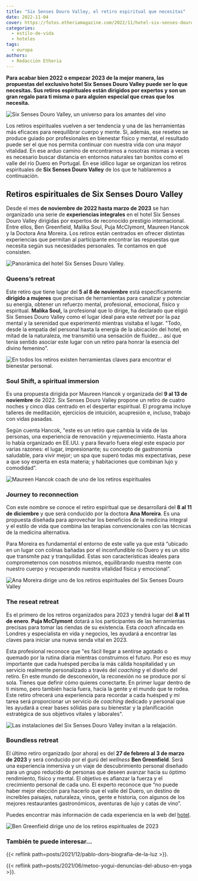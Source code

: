 ```yaml
---
title: "Six Senses Douro Valley, el retiro espiritual que necesitas"
date: 2022-11-04
cover: https://fotos.etheriamagazine.com/2022/11/hotel-six-senses-douro-valley.jpg
categories: 
  - estilo-de-vida
  - hoteles
tags: 
  - europa
authors: 
  - Redacción Etheria
---
```


**Para acabar bien 2022 o empezar 2023 de la mejor manera, las propuestas del exclusivo 
hotel Six Senses Douro Valley puede ser lo que necesitas. Sus retiros espirituales están 
dirigidos por expertos y son un gran regalo para ti misma o para alguien especial que 
creas que los necesita.** 

![Six Senses Douro Valley, un universo para los amantes del vino](https://fotos.etheriamagazine.com/2022/11/vendimia-six-sense-douro-valley.jpg "El entorno del hotel forma parte de la experiencia.")

Los retiros espirituales vuelven a ser tendencia y una de las herramientas más eficaces 
para reequilibrar cuerpo y mente. Si, además, ese reseteo se produce guiado por 
profesionales en bienestar físico y mental, el resultado puede ser el que nos permita 
continuar con nuestra vida con una mayor vitalidad. En ese arduo camino de encontrarnos 
a nosotras mismas a veces es necesario buscar distancia en entornos naturales tan 
bonitos como el valle del río Duero en Portugal. En ese idílico lugar se organizan los 
retiros espirituales de **Six Senses Douro Valley** de los que te hablaremos a 
continuación. 

## Retiros espirituales de Six Senses Douro Valley

Desde el mes **de noviembre de 2022 hasta marzo de 2023** se han organizado una serie de 
**experiencias integrales** en el hotel Six Senses Douro Valley dirigidas por expertos 
de reconocido prestigio internacional. Entre ellos, Ben Greenfield, Malika Soul, Puja 
McClymont, Maureen Hancok y la Doctora Ana Moreira. Los retiros están centrados en 
ofrecer distintas experiencias que permitan al participante encontrar las respuestas que 
necesita según sus necesidades personales. Te contamos en qué consisten. 

![Panorámica del hotel Six Senses Douro Valley.](https://fotos.etheriamagazine.com/2022/11/hotel-six-senses-douro-valley.jpg "Panorámica del hotel Six Senses Douro Valley.")

### Queens’s retreat

Este retiro que tiene lugar del **5 al 8 de noviembre** está específicamente **dirigido 
a mujeres** que precisan de herramientas para canalizar y potenciar su energía, obtener 
un refuerzo mental, profesional, emocional, físico y espiritual. **Malika Soul,** la 
profesional que lo dirige, ha declarado que eligió Six Senses Douro Valley como el lugar 
ideal para este _retreat_ por la paz mental y la serenidad que experimentó mientras 
visitaba el lugar. "Todo, desde la empatía del personal hasta la energía de la ubicación 
del hotel, en mitad de la naturaleza, me transmitió una sensación de fluidez… así que 
tenía sentido asociar este lugar con un retiro para honrar la esencia del divino 
femenino”. 

![En todos los retiros existen herramientas claves para encontrar el bienestar personal.](https://fotos.etheriamagazine.com/2022/11/meditacion-six-senses-valle-douro.jpg "En todos los retiros existen herramientas claves para encontrar el bienestar personal.")

### Soul Shift, a spiritual immersion

Es una propuesta dirigida por Maureen Hancok y organizada del **9 al 13 de noviembre** 
de 2022. Six Senses Douro Valley propone un retiro de cuatro noches y cinco días 
centrado en el despertar espiritual. El programa incluye talleres de meditación, 
ejercicios de intuición, acupresión e, incluso, trabajo con vidas pasadas. 

Según cuenta Hancok, "este es un retiro que cambia la vida de las personas, una 
experiencia de renovación y rejuvenecimiento. Hasta ahora lo había organizado en EE.UU. 
y para llevarlo fuera elegí este espacio por varias razones: el lugar, impresionante; su 
concepto de gastronomía saludable, para vivir mejor; un spa que superó todas mis 
expectativas, pese a que soy experta en esta materia; y habitaciones que combinan lujo y 
comodidad”. 

![Maureen Hancok coach de uno de los retiros espirituales](https://fotos.etheriamagazine.com/2022/11/retiros-espirituales-Maureen-Hancok.jpg "Maureen Hancok.")

### Journey to reconnection

Con este nombre se conoce el retiro espiritual que se desarrollará del **8 al 11 de 
diciembre** y que será conducido por la doctora **Ana Moreira**. Es una propuesta 
diseñada para aprovechar los beneficios de la medicina integral y el estilo de vida que 
combina las terapias convencionales con las técnicas de la medicina alternativa. 

Para Moreira es fundamental el entorno de este valle ya que está “ubicado en un lugar 
con colinas bañadas por el inconfundible río Duero y es un sitio que transmite paz y 
tranquilidad. Estas son características ideales para comprometernos con nosotros mismos, 
equilibrando nuestra mente con nuestro cuerpo y recuperando nuestra vitalidad física y 
emocional”. 

![Ana Moreira dirige uno de los retiros espirituales del Six Senses Douro Valley](https://fotos.etheriamagazine.com/2022/11/retiros-espirituales-Ana-Moreira.jpg "Doctora Ana Moreira.")

### The reseat retreat

Es el primero de los retiros organizados para 2023 y tendrá lugar del **8 al 11 de 
enero**. **Puja McClymont** dotará a los participantes de las herramientas precisas para 
tomar las riendas de su existencia. Esta _coach_ afincada en Londres y especialista en 
vida y negocios, les ayudará a encontrar las claves para iniciar una nueva senda vital 
en 2023. 

Esta profesional reconoce que "es fácil llegar a sentirse agotado o quemado por la 
rutina diaria mientras construimos el futuro. Por eso es muy importante que cada huésped 
perciba la más cálida hospitalidad y un servicio realmente personalizado a través del 
_coaching_ y el diseño del retiro. En este mundo de desconexión, la reconexión no se 
produce por sí sola. Tienes que definir cómo quieres conectarte. En primer lugar dentro 
de ti mismo, pero también hacia fuera, hacia la gente y el mundo que te rodea. Este 
retiro ofrecerá una experiencia para recordar a cada huésped y mi tarea será 
proporcionar un servicio de _coaching_ dedicado y personal que les ayudará a crear bases 
sólidas para su bienestar y la planificación estratégica de sus objetivos vitales y 
laborales". 

![Las instalaciones del Six Senses Douro Valley invitan a la relajación.](https://fotos.etheriamagazine.com/2022/11/restaurante-six-sense-douro-valley.jpg "Las instalaciones del Six Senses Douro Valley invitan a la relajación.")

### Boundless retreat

El último retiro organizado (por ahora) es del **27 de febrero al 3 de marzo** **de 
2023** y será conducido por el gurú del _wellness_ **Ben Greenfield**. Será una 
experiencia inmersiva y un viaje de descubrimiento personal diseñado para un grupo 
reducido de personas que deseen avanzar hacia su óptimo rendimiento, físico y mental. El 
objetivo es afianzar la fuerza y el crecimiento personal de cada uno. El experto 
reconoce que “no puede haber mejor elección para hacerlo que el valle del Duero, un 
destino de increíbles paisajes, naturaleza, vinos, gente e historia, con algunos de los 
mejores restaurantes gastronómicos, aventuras de lujo y catas de vino”. 

Puedes encontrar más información de cada experiencia en la web del 
[hotel](https://www.sixsenses.com/en/resorts/douro-valley/wellness-spa/retreats). 

![Ben Greenfield dirige uno de los retiros espirituales de 2023](https://fotos.etheriamagazine.com/2022/11/retiros-espirituales-Ben-Greenfield.jpg "Ben Greenfield.")

### También te puede interesar...

{{< reflink path=posts/2021/12/pablo-dors-biografia-de-la-luz >}}. 

{{< reflink path=posts/2021/06/metoo-yogui-denuncias-del-abuso-en-yoga >}}.
